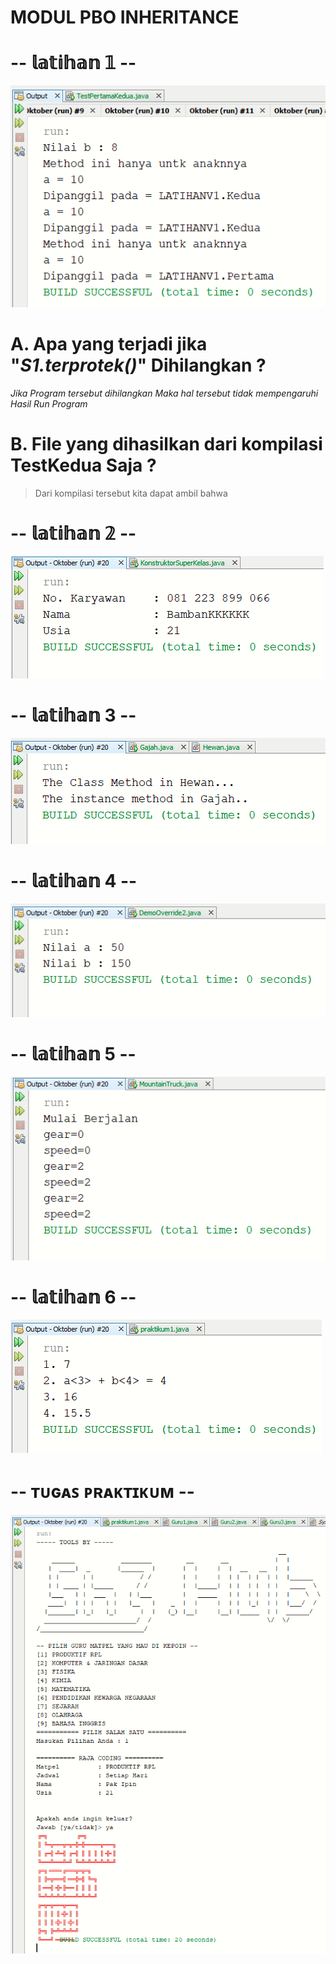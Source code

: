 # MODUL PBO INHERITANCE

# -- 𝕝𝕒𝕥𝕚𝕙𝕒𝕟 𝟙 --
![Alt text](https://github.com/Syihabuddinsanni/Tugas_PBO3/blob/master/SS%20HASIL%20RUN%20PROGRAM/L1.PNG)
# A. Apa yang terjadi jika "_S1.terprotek()_" Dihilangkan ?
_Jika Program tersebut dihilangkan Maka hal tersebut tidak mempengaruhi
Hasil Run Program_
# B. File yang dihasilkan dari kompilasi TestKedua Saja ?
> Dari kompilasi tersebut kita dapat ambil bahwa
# -- 𝕝𝕒𝕥𝕚𝕙𝕒𝕟  𝟚 --
![Alt text](https://github.com/Syihabuddinsanni/Tugas_PBO3/blob/master/SS%20HASIL%20RUN%20PROGRAM/L2.PNG)

# -- 𝕝𝕒𝕥𝕚𝕙𝕒𝕟 3  --
![Alt text](https://github.com/Syihabuddinsanni/Tugas_PBO3/blob/master/SS%20HASIL%20RUN%20PROGRAM/L3.PNG)

# -- 𝕝𝕒𝕥𝕚𝕙𝕒𝕟 4 --
![Alt text](https://github.com/Syihabuddinsanni/Tugas_PBO3/blob/master/SS%20HASIL%20RUN%20PROGRAM/L4.PNG)

# -- 𝕝𝕒𝕥𝕚𝕙𝕒𝕟 5 --
![Alt text](https://github.com/Syihabuddinsanni/Tugas_PBO3/blob/master/SS%20HASIL%20RUN%20PROGRAM/L5.PNG)

# -- 𝕝𝕒𝕥𝕚𝕙𝕒𝕟 6 --
![Alt text](https://github.com/Syihabuddinsanni/Tugas_PBO3/blob/master/SS%20HASIL%20RUN%20PROGRAM/L6.PNG)

# -- ᴛᴜɢᴀꜱ ᴘʀᴀᴋᴛɪᴋᴜᴍ --
![Alt text](https://github.com/Syihabuddinsanni/Tugas_PBO3/blob/master/SS%20HASIL%20RUN%20PROGRAM/Tugas%20praktikum.PNG)

